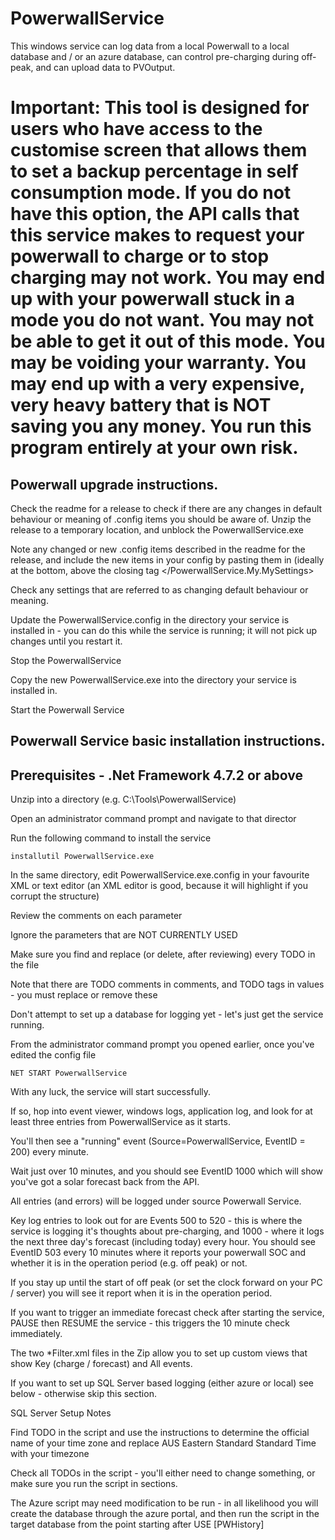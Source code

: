 # PowerwallService
This windows service can log data from a local Powerwall to a local database and / or an azure database, can control pre-charging during off-peak, and can upload data to PVOutput.

Important: This tool is designed for users who have access to the customise screen that allows them to set a backup percentage in self consumption mode.  If you do not have this option, the API calls that this service makes to request your powerwall to charge or to stop charging may not work.  You may end up with your powerwall stuck in a mode you do not want.  You may not be able to get it out of this mode.  You may be voiding your warranty.  You may end up with a very expensive, very heavy battery that is NOT saving you any money.  You run this program entirely at your own risk.
==================================================

Powerwall upgrade instructions.
--------------------------------------------------
Check the readme for a release to check if there are any changes in default behaviour or meaning of .config items you should be aware of.
Unzip the release to a temporary location, and unblock the PowerwallService.exe

Note any changed or new .config items described in the readme for the release, and include the new items in your config by pasting them in (ideally at the bottom, above the closing tag </PowerwallService.My.MySettings>

Check any settings that are referred to as changing default behaviour or meaning.

Update the PowerwallService.config in the directory your service is installed in - you can do this while the service is running; it will not pick up changes until you restart it.

Stop the PowerwallService

Copy the new PowerwallService.exe into the directory your service is installed in.

Start the Powerwall Service


Powerwall Service basic installation instructions.
--------------------------------------------------



Prerequisites - .Net Framework 4.7.2 or above
-------------

Unzip into a directory (e.g. C:\Tools\PowerwallService)

Open an administrator command prompt and navigate to that director

Run the following command to install the service
	
	installutil PowerwallService.exe

In the same directory, edit PowerwallService.exe.config in your favourite XML or text editor (an XML editor is good, because it will highlight if you corrupt the structure)

Review the comments on each parameter

Ignore the parameters that are NOT CURRENTLY USED

Make sure you find and replace (or delete, after reviewing) every TODO in the file

Note that there are TODO comments in comments, and TODO tags in values - you must replace or remove these

Don't attempt to set up a database for logging yet - let's just get the service running.

From the administrator command prompt you opened earlier, once you've edited the config file

	NET START PowerwallService

With any luck, the service will start successfully.

If so, hop into event viewer, windows logs, application log, and look for at least three entries from PowerwallService as it starts.

You'll then see a "running" event (Source=PowerwallService, EventID = 200) every minute.

Wait just over 10 minutes, and you should see EventID 1000 which will show you've got a solar forecast back from the API.

All entries (and errors) will be logged under source Powerwall Service.

Key log entries to look out for are Events 500 to 520 - this is where the service is logging it's thoughts about pre-charging, and 1000 - where it logs the next three day's forecast (including today) every hour.  You should see EventID 503 every 10 minutes where it reports your powerwall SOC and whether it is in the operation period (e.g. off peak) or not.

If you stay up until the start of off peak (or set the clock forward on your PC / server) you will see it report when it is in the operation period.

If you want to trigger an immediate forecast check after starting the service, PAUSE then RESUME the service - this triggers the 10 minute check immediately.

The two *Filter.xml files in the Zip allow you to set up custom views that show Key (charge / forecast) and All events.

If you want to set up SQL Server based logging (either azure or local) see below - otherwise skip this section.


SQL Server Setup Notes

Find TODO in the script and use the instructions to determine the official name of your time zone and replace AUS Eastern Standard Standard Time with your timezone

Check all TODOs in the script - you'll either need to change something, or make sure you run the script in sections.

The Azure script may need modification to be run - in all likelihood you will create the database through the azure portal, 
and then run the script in the target database from the point starting after USE [PWHistory]
